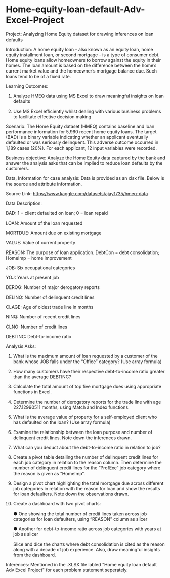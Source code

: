 # Home-equity-loan-default-Adv-Excel-Project
Project: Analyzing Home Equity dataset for drawing inferences on loan defaults

Introduction: A home equity loan - also known as an equity loan, home equity installment loan, or second mortgage - is a type of consumer debt. Home equity loans allow homeowners to borrow against the equity in their homes. The loan amount is based on the difference between the home’s current market value and the homeowner’s mortgage balance due. Such loans tend to be of a fixed rate.

Learning Outcomes: 
1) Analyze HMEQ data using MS Excel to draw meaningful insights on loan defaults
                   
2) Use MS Excel efficiently whilst dealing with various business problems to facilitate effective decision making

Scenario: The Home Equity dataset (HMEQ) contains baseline and loan performance information for 5,960 recent home equity loans. The target (BAD) is a binary variable indicating whether an applicant eventually defaulted or was seriously delinquent. This adverse outcome occurred in 1,189 cases (20%). For each applicant, 12 input variables were recorded.

Business objective: Analyze the Home Equity data captured by the bank and answer the analysis asks that can be implied to reduce loan defaults by the customers.

Data, Information for case analysis: Data is provided as an xlsx file. Below is the source and attribute information.

Source Link: https://www.kaggle.com/datasets/ajay1735/hmeq-data

Data Description:

   BAD: 1 = client defaulted on loan; 0 = loan repaid
   
   LOAN: Amount of the loan requested
   
   MORTDUE: Amount due on existing mortgage
   
   VALUE: Value of current property
   
   REASON: The purpose of loan application. DebtCon = debt consolidation; HomeImp = home improvement
   
   JOB: Six occupational categories
   
   YOJ: Years at present job
   
   DEROG: Number of major derogatory reports
   
   DELINQ: Number of delinquent credit lines
   
   CLAGE: Age of oldest trade line in months
   
   NINQ: Number of recent credit lines
   
   CLNO: Number of credit lines
   
   DEBTINC: Debt-to-income ratio

Analysis Asks: 
1. What is the maximum amount of loan requested by a customer of the bank whose JOB falls under the “Office” category? (Use array formula)
               
2. How many customers have their respective debt-to-income ratio greater than the average DEBTINC?
               
3. Calculate the total amount of top five mortgage dues using appropriate functions in Excel.
               
4. Determine the number of derogatory reports for the trade line with age 227.12990511 months, using Match and Index functions.
               
5. What is the average value of property for a self-employed client who has defaulted on the loan? (Use array formula)
               
6. Examine the relationship between the loan purpose and number of delinquent credit lines. Note down the inferences drawn.
               
7. What can you deduct about the debt-to-income ratio in relation to job?
               
8. Create a pivot table detailing the number of delinquent credit lines for each job category in relation to the reason column. Then determine the number of delinquent 
               credit lines for the “ProfExe” job category where the reason is given as “HomeImp”.
               
9. Design a pivot chart highlighting the total mortgage due across different job categories in relation with the reason for loan and show the results for loan defaulters. 
   Note down the observations drawn.
               
10. Create a dashboard with two pivot charts:
                        
    ● One showing the total number of credit lines taken across job categories for loan defaulters, using “REASON” column as slicer
                        
    ● Another for debt-to-income ratio across job categories with years at job as slicer
                   
    Slice and dice the charts where debt consolidation is cited as the reason along with a decade of job experience. Also, draw meaningful insights from the dashboard.

Inferences: Mentioned in the .XLSX file labled "Home equity loan default Adv Excel Project" for each problem statement seperately.
